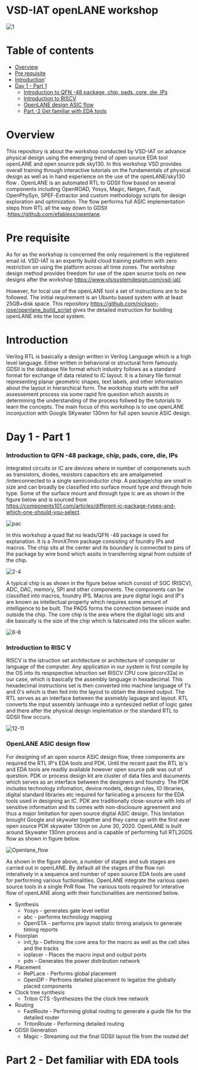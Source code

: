 # VSD-IAT openLANE workshop

![1](https://user-images.githubusercontent.com/63381455/106157595-e2a81b80-61a8-11eb-8880-0fdebcb7cb2c.JPG)
 
# Table of contents

- [Overview](#overview)
- [Pre requisite](#Prerequisite)
- [Introduction](#Introduction)'
- [Day 1 - Part 1](#Day1)
  - [Introduction to QFN -48 package, chip, pads, core, die, IPs](#Imtro)
  - [Introduction to RISCV](#RiscV)
  - [OpenLANE design ASIC flow](#soc)
  - [Part -2 Get familiar with EDA tools](#familiar)  




# Overview

This repository is about the workshop conducted by VSD-IAT on advance physical design using the emerging trend of open source EDA tool openLANE and open source pdk sky130. In this workshop VSD provides overall training through interactive tutorials on the fundamentals of physical design as well as in hand experience on the use of the openLANE/sky130 flow . OpenLANE is an automated RTL to GDSII flow based on several components including OpenROAD, Yosys, Magic, Netgen, Fault, OpenPhySyn, SPEF-Extractor and custom methodology scripts for design exploration and optimization. The flow performs full ASIC implementation steps from RTL all the way down to GDSII .https://github.com/efabless/openlane.

# Pre requisite
 As for as the workshop is concerned the only requirement is the registered email id. VSD-IAT is an expertly build cloud training platform with zero restriction on using the platform across all time zones. The workshop design method provides freedom for use of the open source tools on new designs after the workshop https://www.vlsisystemdesign.com/vsd-iat/. 
 
However, for local use of the openLANE tool a set of instructions are to be followed. The initial requirement is an Ubuntu based system with at least 25GB+disk space. This repository https://github.com/nickson-jose/openlane_build_script gives the detailed instruction for building openLANE into the local system.
 
 # Introduction
 
Verilog RTL is basically a design written in Verilog Language which is a high level language. Either written in behavioral or structural form famously.
GDSII is the database file format which industry follows as a standard format for exchange of data related to IC layout. It is a binary file format representing planar geometric shapes, text labels, and other information about the layout in hierarchical form. The workshop starts with the self assessement process via some rapid fire question which assists in determining the understanding of the process follwed by the tutorials to learn the concepts. The main focus of this workshop is to use openLANE inconjuction with Google SKywater 130nm for full open source ASIC design.
 

# Day 1 - Part 1

### Introduction to QFN -48 package, chip, pads, core, die, IPs

Integrated circuits or IC are devices where in number of componenets such as transistors, diodes, resistors capacitors etc are amalgameted /interconnected to a single semiconductor chip. A package/chip are small in size and can broadly be classified into surface mount type and through hole type. Some of the surface mount and through type ic are as shown in the figure below and is sourced from https://components101.com/articles/different-ic-package-types-and-which-one-should-you-select.

  ![pac](https://user-images.githubusercontent.com/63381455/106300931-1785a280-627d-11eb-92ef-fac5e89eb5df.JPG)
  
  In this workshop a quad flat no leads/QFN -48 package is used for explanation. It is a 7mmX7mm package consisting of foundry IPs and macros. The chip sits at the center and its boundary is connected to pins of the package by wire bond which assits in transferring signal from outside of the chip.
  
  ![2-4](https://user-images.githubusercontent.com/63381455/106305674-faec6900-6282-11eb-8561-5c5901bdd013.JPG)
  
 A typical chip is as shown in the figure  below which consist of SOC (RISCV), ADC, DAC, memory, SPI and other components. The components can be classified into macros, foundry IPS. Macros are pure digital logic and IP's are known as intellectual property which requires some amount of intelligence to be built. The PADS forms the connection between inside and outside the chip. The core chip is the area where the digital logic sits and die basically is the size of the chip which is fabricated into the silicon wafer. 

![6-8](https://user-images.githubusercontent.com/63381455/106305390-a6e18480-6282-11eb-9c5b-4fc9b6d03a33.JPG)

### Introduction to RISC V
   
   RISCV is the istruction set architecture or architecture of computer or language of the computer. Any application in our system is first compile by the OS into its respspective istruction set RISCV CPU core (picorv32a) in our case, which is basically the assembly language in hexadecimal. This hexadecimal instructions set is then converted into machine language of 1's and 0's which is then fed into the layout to obtain the desired output. The RTL serves as an interface between the assmebly laguage and layout. RTL converts the input assembly lanhuage into a syntesized netlist of logic gates and there after the physical design implentation or the standard RTL to GDSII flow occurs. 

![12-11](https://user-images.githubusercontent.com/63381455/106311580-62a6b200-628b-11eb-8120-bf4e77a6edca.JPG)

### OpenLANE ASIC design flow

For designing of an open source ASIC design flow, three components are required the RTL IP's EDA tools and PDK. Until the recent past the RTL Ip's and EDA tools are readily available however open source pdk was out of question. PDK or process design kit are cluster of data files and ducuments which serves as an interface between the designers and foundry. The PDK includes technology infomation, device models, design rules, IO libraries, digital standard libraries etc required for fariicating a process for the EDA tools used in designing an IC. PDK are traditionally close-source with lots of sensitive information and its comes with non-disclosure agreement and  thus a major limitation for open source digital ASIC design. This limitation brought Google and skywater together and they came up with the first ever open source PDK skywater 130nm on June 30, 2020. OpenLANE is built around Skywater 130nm process and is capable of performing full RTL2GDS flow as shown in figure below. 


![Openlane_flow](https://user-images.githubusercontent.com/63381455/106347844-8c8dc200-62e7-11eb-9f81-1baad994bcd8.JPG)

As shown in the figure above, a number of stages and sub stages are carried out in openLANE. By default all the stages of the flow run interatively in a sequence and number of open source EDA tools are used for performing various fuctionalities. OpenLANE integrate the various open source tools in a single PnR flow. The various tools required for interative flow of openLANE along with their functionalities are mentioned below.

- Synthesis 
    - Yosys - generates gate level netlist
    - abc - performs technology mapping
    - OpenSTA - performs pre layout static timing analysis to generate timing reports
- Floorplan
    - init_fp - Defining the core area for the macro as well as the cell sites and the tracks 
    - ioplacer - Places the macro input and output ports
    - pdn - Generates the power distribution network
- Placement    
    - RePLace - Performs global placement
    - OpenDP - Perfroms detailed placement to legalize the globally placed components
- Clock tree synthesis
    - Triton CTS -Synthesizes the the clock tree network 
-  Routing
    - FastRoute - Performing global routing to generate a guide file for the detailed router 
    - TritonRoute - Performing detailed routing 
-  GDSII Generation
   -  Magic - Streaming out the final GDSII layout file from the routed def 
   
  # Part 2 - Det familiar with EDA tools 

